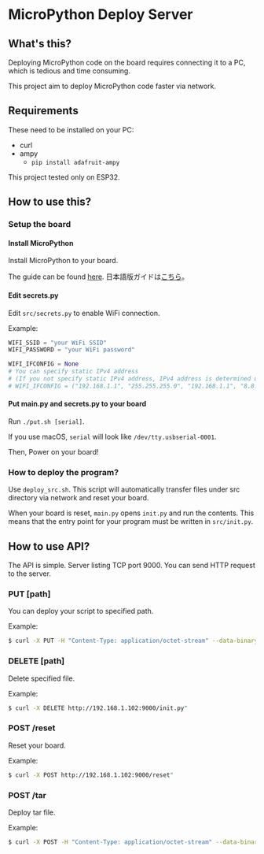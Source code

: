 # MicroPython Deploy Server

## What's this?
Deploying MicroPython code on the board requires connecting it to a PC, which is tedious and time consuming.

This project aim to deploy MicroPython code faster via network.

## Requirements
These need to be installed on your PC:
- curl
- ampy
  - `pip install adafruit-ampy`

This project tested only on ESP32.

## How to use this?
### Setup the board
#### Install MicroPython
Install MicroPython to your board.

The guide can be found [here](https://docs.micropython.org/en/latest/index.html).
日本語版ガイドは[こちら](https://micropython-docs-ja.readthedocs.io/ja/latest/index.html)。
#### Edit secrets.py
Edit `src/secrets.py` to enable WiFi connection.

Example:
```python
WIFI_SSID = "your WiFi SSID"
WIFI_PASSWORD = "your WiFi password"

WIFI_IFCONFIG = None
# You can specify static IPv4 address
# (If you not specify static IPv4 address, IPv4 address is determined using DHCP)
# WIFI_IFCONFIG = ("192.168.1.1", "255.255.255.0", "192.168.1.1", "8.8.8.8")
```
#### Put main.py and secrets.py to your board
Run `./put.sh [serial]`.

If you use macOS, `serial` will look like `/dev/tty.usbserial-0001`.

Then, Power on your board!

### How to deploy the program?
Use `deploy_src.sh`.
This script will automatically transfer files under src directory via network and reset your board.

When your board is reset, `main.py` opens `init.py` and run the contents.
This means that the entry point for your program must be written in `src/init.py`.

## How to use API?
The API is simple.
Server listing TCP port 9000.
You can send HTTP request to the server.

### PUT [path]
You can deploy your script to specified path.

Example:
```bash
$ curl -X PUT -H "Content-Type: application/octet-stream" --data-binary @src/init.py "http://192.168.1.102:9000/init.py"
```

### DELETE [path]
Delete specified file.

Example:
```bash
$ curl -X DELETE http://192.168.1.102:9000/init.py"
```

### POST /reset
Reset your board.

Example:
```bash
$ curl -X POST http://192.168.1.102:9000/reset"
```

### POST /tar
Deploy tar file.

Example:
```bash
$ curl -X POST -H "Content-Type: application/octet-stream" --data-binary @deploy.tar "http://192.168.1.102:9000/tar"
```
